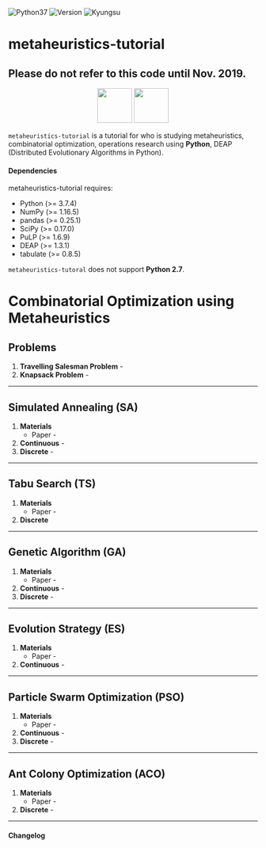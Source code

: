 <img alt="Python37" src="https://img.shields.io/badge/Python-3.7-blue.svg" /> <img alt="Version" src="https://img.shields.io/badge/Version-0.1a-yellow.svg" /> <img alt="Kyungsu" src="https://img.shields.io/badge/Created%20by-Kyungsu-orange.svg?style=flat&colorA=E1523D&colorB=blue" />

# metaheuristics-tutorial

## Please do not refer to this code until Nov. 2019.

<p align="center">
  <img height="70" src="https://repository-images.githubusercontent.com/20035587/2559bd00-9a75-11e9-9686-0697d18522cf" />
  <img height="70" src="https://upload.wikimedia.org/wikipedia/commons/thumb/1/1a/NumPy_logo.svg/2880px-NumPy_logo.svg.png" />
</p>

`metaheuristics-tutorial` is a tutorial for who is studying metaheuristics, combinatorial optimization, operations research using **Python**, DEAP (Distributed Evolutionary Algorithms in Python).

#### Dependencies

metaheuristics-tutorial requires:

* Python (>= 3.7.4)
* NumPy (>= 1.16.5)
* pandas (>= 0.25.1)
* SciPy (>= 0.17.0)
* PuLP (>= 1.6.9)
* DEAP (>= 1.3.1)
* tabulate (>= 0.8.5)

`metaheuristics-tutoral` does not support **Python 2.7**.

# Combinatorial Optimization using Metaheuristics

## Problems

1. **Travelling Salesman Problem** - []()
2. **Knapsack Problem** - []()
    
---

## Simulated Annealing (SA)

1. **Materials**
    * Paper - []()
2. **Continuous** - []()
3. **Discrete** - []()

---

## Tabu Search (TS)

1. **Materials**
    * Paper - []()
2. **Discrete**

---

## Genetic Algorithm (GA)

1. **Materials**
    * Paper - []()
2. **Continuous** - []()
3. **Discrete** - []()

---

## Evolution Strategy (ES)

1. **Materials**
    * Paper - []()
2. **Continuous** - []()

---

## Particle Swarm Optimization (PSO)

1. **Materials**
    * Paper - []()
2. **Continuous** - []()
3. **Discrete** - []()

---

## Ant Colony Optimization (ACO)

1. **Materials**
    * Paper - []()
2. **Discrete** - []()

---

#### Changelog